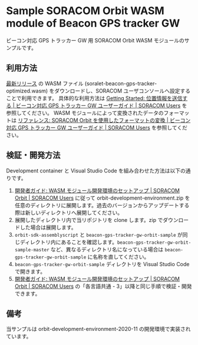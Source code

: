 # Sample SORACOM Orbit WASM module of Beacon GPS tracker GW

ビーコン対応 GPS トラッカー GW 用 SORACOM Orbit WASM モジュールのサンプルです。

## 利用方法

[最新リリース](https://github.com/soracom-labs/beacon-gps-tracker-gw-orbit-sample/releases) の WASM ファイル (soralet-beacon-gps-tracker-optimized.wasm) をダウンロードし、SORACOM ユーザコンソールへ設定することで利用できます。
具体的な利用方法は [Getting Started: 位置情報を送信する | ビーコン対応 GPS トラッカー GW ユーザーガイド | SORACOM Users](https://users.soracom.io/ja-jp/guides/iot-devices/beacon-gps-tracker/send-location/#%E3%83%97%E3%83%AD%E3%82%B0%E3%83%A9%E3%83%A0%E3%81%AE%E3%83%80%E3%82%A6%E3%83%B3%E3%83%AD%E3%83%BC%E3%83%89) を参照してください。
WASM モジュールによって変換されたデータのフォーマットは [リファレンス: SORACOM Orbit を使用したフォーマットの変換 | ビーコン対応 GPS トラッカー GW ユーザーガイド | SORACOM Users](https://users.soracom.io/ja-jp/guides/iot-devices/beacon-gps-tracker/orbit/) を参照してください。

## 検証・開発方法

Development container と Visual Studio Code を組み合わせた方法は以下の通りです。

1. [開発者ガイド: WASM モジュール開発環境のセットアップ | SORACOM Orbit | SORACOM Users](https://users.soracom.io/ja-jp/docs/orbit/setup/#%E9%96%8B%E7%99%BA%E7%92%B0%E5%A2%83%E3%81%AE%E3%82%A4%E3%83%B3%E3%82%B9%E3%83%88%E3%83%BC%E3%83%AB) に従って orbit-development-environment.zip を任意のディレクトリに展開します。過去のバージョンからアップデートする際は新しいディレクトリへ展開してください。
2. 展開したディレクトリ内で当リポジトリを clone します。zip でダウンロードした場合は展開します。
3. `orbit-sdk-assemblyscript` と `beacon-gps-tracker-gw-orbit-sample` が同じディレクトリ内にあることを確認します。`beacon-gps-tracker-gw-orbit-sample-master` など、異なるディレクトリ名になっている場合は `beacon-gps-tracker-gw-orbit-sample` に名称を直してください。
4. `beacon-gps-tracker-gw-orbit-sample` ディレクトリを Visual Studio Code で開きます。
5. [開発者ガイド: WASM モジュール開発環境のセットアップ | SORACOM Orbit | SORACOM Users](https://users.soracom.io/ja-jp/docs/orbit/setup/#%E9%96%8B%E7%99%BA%E7%92%B0%E5%A2%83%E3%81%AE%E3%82%A4%E3%83%B3%E3%82%B9%E3%83%88%E3%83%BC%E3%83%AB) の「各言語共通 - 3」以降と同じ手順で検証・開発できます。

## 備考

当サンプルは orbit-development-environment-2020-11 の開発環境で実装されています。
